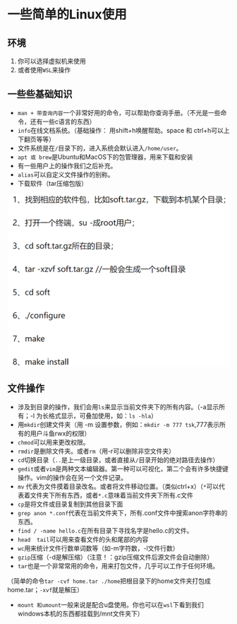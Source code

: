 # 一些简单的Linux使用

## 环境

1. 你可以选择虚拟机来使用
2. 或者使用`WSL`来操作



## 一些些基础知识

* `man + 带查询内容`一个非常好用的命令，可以帮助你查询手册。（不光是一些命令，还有一些c语言的东西）
* `info`在线文档系统。（基础操作： 用shift+h唤醒帮助。space 和 ctrl+h可以上下翻页等等）
* 文件系统是在`/`目录下的，进入系统会默认进入`/home/user`。
* `apt 或 brew`是Ubuntu和MacOS下的包管理器，用来下载和安装
* 有一些用户上的操作我们之后补充。
* `alias`可以自定义文件操作的别称。
* 下载软件（tar压缩包版）

![](graph\Snipaste_2023-07-04_09-02-43.png)

## 文件操作

* 涉及到目录的操作，我们会用`ls`来显示当前文件夹下的所有内容。（-a显示所有；-l 为长格式显示，可叠加使用，如：`ls -hla`）
* 用`mkdir`创建文件夹（用 -m 设置参数，例如：`mkdir -m 777 tsk`,777表示所有的用户斗鱼rwx的权限）
* `chmod`可以用来更改权限。
* `rmdir`是删除文件夹。或者`rm`（用-r可以删除非空文件夹）
* `cd`切换目录（`..`是上一级目录，或者直接从`/`目录开始的绝对路径去操作）
* `gedit`或者`vim`是两种文本编辑器。第一种可以可视化，第二个会有许多快捷键操作。vim的操作会在另一个文件记录。
* `mv` 代表为文件摸着目录改名。或者将文件移动位置。（类似ctrl+x）（`*`可以代表着文件夹下所有东西，或者`*.c`意味着当前文件夹下所有.c文件
* `cp`是将文件或目录复制到其他目录下面  
* `grep anon *.conf`代表在当前文件夹下，所有.conf文件中搜索anon字符串的东西。
* `find / -name hello.c`在所有目录下寻找名字是hello.c的文件。
* `head  tail`可以用来查看文件的头和尾部的内容
* `wc`用来统计文件行数单词数等（如-m字符数，-l文件行数）
* `gzip`压缩（-d是解压缩）（注意！：gzip压缩文件后源文件会自动删除）
* `tar`也是一个非常常用的命令，用来打包文件，几乎可以工作于任何环境。

（简单的命令`tar -cvf home.tar ./home`把根目录下的home文件夹打包成home.tar；`-xvf`就是解压）

* `mount 和umount`一般来说是配合u盘使用。你也可以在`wsl`下看到我们windows本机的东西都挂载到/mnt文件夹下）

  

  

  

  